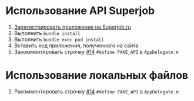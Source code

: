# Использование API Superjob

1. [Зарегистрировать приложение на Superjob.ru](http://api.superjob.ru/register/)
2. Выполнить `bundle install`
3. Выполнить `bundle exec pod install`
4. Вставить код приложения, полученного на сайта
5. Закомментировать строчку [#14](https://github.com/chipp/SuperjobExample/blob/master/SuperjobExample/AppDelegate.m#L14) `#define FAKE_API` в `AppDelegate.m`

# Использование локальных файлов

1. Ракомментировать строчку [#14](https://github.com/chipp/SuperjobExample/blob/master/SuperjobExample/AppDelegate.m#L14) `#define FAKE_API` в `AppDelegate.m`